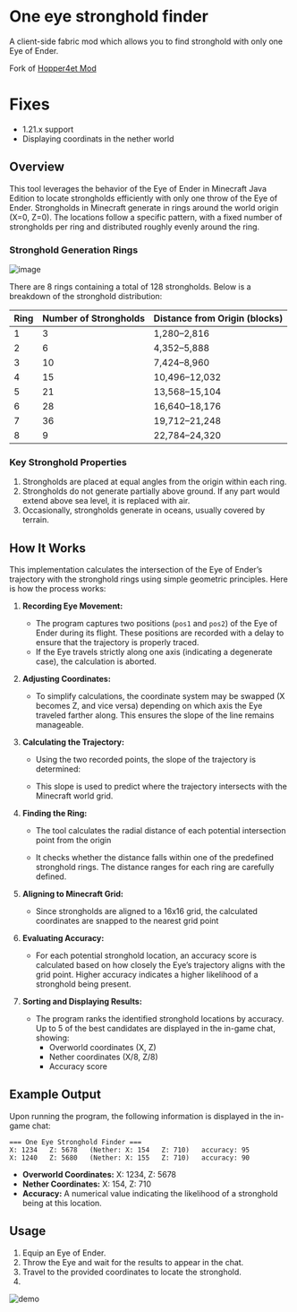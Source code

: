 # One eye stronghold finder
A client-side fabric mod which allows you to find stronghold with only one Eye of Ender.

Fork of [Hopper4et Mod](https://github.com/Hopper4et/one-eye-stronghold-finder)

# Fixes
- 1.21.x support
- Displaying coordinats in the nether world


## Overview

This tool leverages the behavior of the Eye of Ender in Minecraft Java Edition to locate strongholds efficiently with only one throw of the Eye of Ender. Strongholds in Minecraft generate in rings around the world origin (X=0, Z=0). The locations follow a specific pattern, with a fixed number of strongholds per ring and distributed roughly evenly around the ring.

### Stronghold Generation Rings

![image](https://github.com/user-attachments/assets/01dbf039-3e2d-4ddf-8d5c-4140c4823df8)


There are 8 rings containing a total of 128 strongholds. Below is a breakdown of the stronghold distribution:

| Ring | Number of Strongholds | Distance from Origin (blocks) |
| ---- | --------------------- | ----------------------------- |
| 1    | 3                     | 1,280–2,816                   |
| 2    | 6                     | 4,352–5,888                   |
| 3    | 10                    | 7,424–8,960                   |
| 4    | 15                    | 10,496–12,032                 |
| 5    | 21                    | 13,568–15,104                 |
| 6    | 28                    | 16,640–18,176                 |
| 7    | 36                    | 19,712–21,248                 |
| 8    | 9                     | 22,784–24,320                 |

### Key Stronghold Properties

1. Strongholds are placed at equal angles from the origin within each ring.
2. Strongholds do not generate partially above ground. If any part would extend above sea level, it is replaced with air.
3. Occasionally, strongholds generate in oceans, usually covered by terrain.

## How It Works

This implementation calculates the intersection of the Eye of Ender’s trajectory with the stronghold rings using simple geometric principles. Here is how the process works:

1. **Recording Eye Movement:**

   - The program captures two positions (`pos1` and `pos2`) of the Eye of Ender during its flight. These positions are recorded with a delay to ensure that the trajectory is properly traced.
   - If the Eye travels strictly along one axis (indicating a degenerate case), the calculation is aborted.

2. **Adjusting Coordinates:**

   - To simplify calculations, the coordinate system may be swapped (X becomes Z, and vice versa) depending on which axis the Eye traveled farther along. This ensures the slope of the line remains manageable.

3. **Calculating the Trajectory:**

   - Using the two recorded points, the slope of the trajectory is determined:



   - This slope is used to predict where the trajectory intersects with the Minecraft world grid.

4. **Finding the Ring:**

   - The tool calculates the radial distance of each potential intersection point from the origin
     
   - It checks whether the distance falls within one of the predefined stronghold rings. The distance ranges for each ring are carefully defined.

5. **Aligning to Minecraft Grid:**

   - Since strongholds are aligned to a 16x16 grid, the calculated coordinates are snapped to the nearest grid point

6. **Evaluating Accuracy:**

   - For each potential stronghold location, an accuracy score is calculated based on how closely the Eye’s trajectory aligns with the grid point. Higher accuracy indicates a higher likelihood of a stronghold being present.

7. **Sorting and Displaying Results:**

   - The program ranks the identified stronghold locations by accuracy. Up to 5 of the best candidates are displayed in the in-game chat, showing:
     - Overworld coordinates (X, Z)
     - Nether coordinates (X/8, Z/8)
     - Accuracy score

## Example Output

Upon running the program, the following information is displayed in the in-game chat:

```
=== One Eye Stronghold Finder ===
X: 1234   Z: 5678   (Nether: X: 154   Z: 710)   accuracy: 95
X: 1240   Z: 5680   (Nether: X: 155   Z: 710)   accuracy: 90
```

- **Overworld Coordinates:** X: 1234, Z: 5678
- **Nether Coordinates:** X: 154, Z: 710
- **Accuracy:** A numerical value indicating the likelihood of a stronghold being at this location.

## Usage

1. Equip an Eye of Ender.
2. Throw the Eye and wait for the results to appear in the chat.
3. Travel to the provided coordinates to locate the stronghold.
4. 
![demo](https://github.com/user-attachments/assets/1e0b2afb-9917-4131-83bc-c7aefae849a4)

